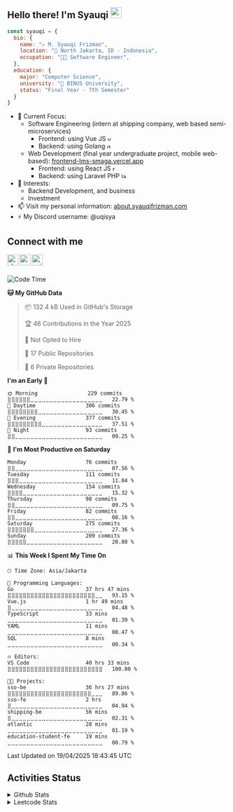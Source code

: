 <h2>Hello there! I'm Syauqi <img src="https://media.giphy.com/media/hvRJCLFzcasrR4ia7z/giphy.gif" width="25px"></h2>

```javascript
const syauqi = {
  bio: {
    name: "✍️ M. Syauqi Frizman",
    location: "🏡 North Jakarta, ID - Indonesia",
    occupation: "👨‍💻 Software Engineer",
  },
  education: {
    major: "Computer Science",
    university: "🏫 BINUS University",
    status: "Final Year - 7th Semester"
  }
}
```

<ul>
  <li>🌱 Current Focus:
    <ul>
      <li>
        Software Engineering (intern at shipping company, web based semi-microservices)
        <ul>
          <li>Frontend: using Vue JS <img width="12px" src="https://upload.wikimedia.org/wikipedia/commons/thumb/9/95/Vue.js_Logo_2.svg/1184px-Vue.js_Logo_2.svg.png" alt="vuejs"></li>
          <li>Backend: using Golang <img width="12px" src="https://camo.githubusercontent.com/a72f086b878c2e74b90d5dbd3360e7a4aa132a219a662f4d83b7c243298fea4d/68747470733a2f2f7261772e6769746875622e636f6d2f676f6c616e672d73616d706c65732f676f706865722d766563746f722f6d61737465722f676f706865722e706e67" alt="golang"></li>
        </ul>
      </li>
      <li>
        Web Development (final year undergraduate project, mobile web-based): <a href="https://frontend-lms-smaga.vercel.app/">frontend-lms-smaga.vercel.app</a>   
        <ul>
          <li>Frontend: using React JS <img width="12px" src="https://cdn4.iconfinder.com/data/icons/logos-3/600/React.js_logo-512.png" alt="reactjs"></li>
          <li>Backend: using Laravel PHP <img width="12px" src="https://upload.wikimedia.org/wikipedia/commons/9/9a/Laravel.svg" alt="laravelphp"></li>
        </ul>
      </li>
    </ul>
  </li>
  <li>👀 Interests:
    <ul>
      <li>Backend Development, and business</li>
      <li>Investment</li>
    </ul>
  </li>
  <li>📫 Visit my personal information: <a href="https://about.syauqifrizman.com">about.syauqifrizman.com</a></li>
  <li>⚡ My Discord username: @uqisya</li>
</ul>


<div>
  <h2>Connect with me</h2>
  <a href="https://about.syauqifrizman.com"><img align="left" width="25px" src="https://cdn-icons-png.flaticon.com/512/2301/2301328.png" alt="about.syauqifrizman | Website"></a>
  <a href="https://linkedin.com/in/syauqifrizman"><img align="left" width="25px" src="https://cdn-icons-png.flaticon.com/512/174/174857.png" alt="syauqifrizman | LinkedIn"></a>
  <a href="https://twitter.com/uqisya_"><img align="left" width="25px" src="https://cdn-icons-png.flaticon.com/512/733/733579.png" alt="uqisya_ | Twitter"></a>
</div>
<br>
<br>
  
<!--START_SECTION:waka-->
![Code Time](http://img.shields.io/badge/Code%20Time-1%2C691%20hrs%2051%20mins-blue)

**🐱 My GitHub Data** 

> 📦 132.4 kB Used in GitHub's Storage 
 > 
> 🏆 46 Contributions in the Year 2025
 > 
> 🚫 Not Opted to Hire
 > 
> 📜 17 Public Repositories 
 > 
> 🔑 6 Private Repositories 
 > 
**I'm an Early 🐤** 

```text
🌞 Morning                229 commits         ⣿⣿⣿⣿⣿⣿⣀⣀⣀⣀⣀⣀⣀⣀⣀⣀⣀⣀⣀⣀⣀⣀⣀⣀⣀   22.79 % 
🌆 Daytime                306 commits         ⣿⣿⣿⣿⣿⣿⣿⣿⣀⣀⣀⣀⣀⣀⣀⣀⣀⣀⣀⣀⣀⣀⣀⣀⣀   30.45 % 
🌃 Evening                377 commits         ⣿⣿⣿⣿⣿⣿⣿⣿⣿⣀⣀⣀⣀⣀⣀⣀⣀⣀⣀⣀⣀⣀⣀⣀⣀   37.51 % 
🌙 Night                  93 commits          ⣿⣿⣀⣀⣀⣀⣀⣀⣀⣀⣀⣀⣀⣀⣀⣀⣀⣀⣀⣀⣀⣀⣀⣀⣀   09.25 % 
```
📅 **I'm Most Productive on Saturday** 

```text
Monday                   76 commits          ⣿⣿⣀⣀⣀⣀⣀⣀⣀⣀⣀⣀⣀⣀⣀⣀⣀⣀⣀⣀⣀⣀⣀⣀⣀   07.56 % 
Tuesday                  111 commits         ⣿⣿⣿⣀⣀⣀⣀⣀⣀⣀⣀⣀⣀⣀⣀⣀⣀⣀⣀⣀⣀⣀⣀⣀⣀   11.04 % 
Wednesday                154 commits         ⣿⣿⣿⣿⣀⣀⣀⣀⣀⣀⣀⣀⣀⣀⣀⣀⣀⣀⣀⣀⣀⣀⣀⣀⣀   15.32 % 
Thursday                 98 commits          ⣿⣿⣀⣀⣀⣀⣀⣀⣀⣀⣀⣀⣀⣀⣀⣀⣀⣀⣀⣀⣀⣀⣀⣀⣀   09.75 % 
Friday                   82 commits          ⣿⣿⣀⣀⣀⣀⣀⣀⣀⣀⣀⣀⣀⣀⣀⣀⣀⣀⣀⣀⣀⣀⣀⣀⣀   08.16 % 
Saturday                 275 commits         ⣿⣿⣿⣿⣿⣿⣿⣀⣀⣀⣀⣀⣀⣀⣀⣀⣀⣀⣀⣀⣀⣀⣀⣀⣀   27.36 % 
Sunday                   209 commits         ⣿⣿⣿⣿⣿⣀⣀⣀⣀⣀⣀⣀⣀⣀⣀⣀⣀⣀⣀⣀⣀⣀⣀⣀⣀   20.80 % 
```


📊 **This Week I Spent My Time On** 

```text
🕑︎ Time Zone: Asia/Jakarta

💬 Programming Languages: 
Go                       37 hrs 47 mins      ⣿⣿⣿⣿⣿⣿⣿⣿⣿⣿⣿⣿⣿⣿⣿⣿⣿⣿⣿⣿⣿⣿⣿⣀⣀   93.15 % 
Vue.js                   1 hr 49 mins        ⣿⣀⣀⣀⣀⣀⣀⣀⣀⣀⣀⣀⣀⣀⣀⣀⣀⣀⣀⣀⣀⣀⣀⣀⣀   04.48 % 
TypeScript               33 mins             ⣀⣀⣀⣀⣀⣀⣀⣀⣀⣀⣀⣀⣀⣀⣀⣀⣀⣀⣀⣀⣀⣀⣀⣀⣀   01.39 % 
YAML                     11 mins             ⣀⣀⣀⣀⣀⣀⣀⣀⣀⣀⣀⣀⣀⣀⣀⣀⣀⣀⣀⣀⣀⣀⣀⣀⣀   00.47 % 
SQL                      8 mins              ⣀⣀⣀⣀⣀⣀⣀⣀⣀⣀⣀⣀⣀⣀⣀⣀⣀⣀⣀⣀⣀⣀⣀⣀⣀   00.34 % 

🔥 Editors: 
VS Code                  40 hrs 33 mins      ⣿⣿⣿⣿⣿⣿⣿⣿⣿⣿⣿⣿⣿⣿⣿⣿⣿⣿⣿⣿⣿⣿⣿⣿⣿   100.00 % 

🐱‍💻 Projects: 
sso-be                   36 hrs 27 mins      ⣿⣿⣿⣿⣿⣿⣿⣿⣿⣿⣿⣿⣿⣿⣿⣿⣿⣿⣿⣿⣿⣿⣀⣀⣀   89.86 % 
sso-fe                   2 hrs               ⣿⣀⣀⣀⣀⣀⣀⣀⣀⣀⣀⣀⣀⣀⣀⣀⣀⣀⣀⣀⣀⣀⣀⣀⣀   04.94 % 
shipping-be              56 mins             ⣿⣀⣀⣀⣀⣀⣀⣀⣀⣀⣀⣀⣀⣀⣀⣀⣀⣀⣀⣀⣀⣀⣀⣀⣀   02.31 % 
atlantic                 28 mins             ⣀⣀⣀⣀⣀⣀⣀⣀⣀⣀⣀⣀⣀⣀⣀⣀⣀⣀⣀⣀⣀⣀⣀⣀⣀   01.19 % 
education-student-fe     19 mins             ⣀⣀⣀⣀⣀⣀⣀⣀⣀⣀⣀⣀⣀⣀⣀⣀⣀⣀⣀⣀⣀⣀⣀⣀⣀   00.79 % 
```


 Last Updated on 19/04/2025 18:43:45 UTC
<!--END_SECTION:waka-->

<h2>Activities Status</h2>
<details>
  <summary>Github Stats</summary>
  <a href="https://github.com/anuraghazra/github-readme-stats"><img src="https://github-readme-stats.vercel.app/api/top-langs/?username=uqisya&layout=compact&theme=holi" alt="Syauqi Frizman's github stats"></a>
  <a href="https://github.com/anuraghazra/github-readme-stats"><img src="https://github-readme-stats.vercel.app/api?username=uqisya&show_icons=true&hide=stars&count_private=true&theme=holi" height="165"></a>
</details>
<details>
  <summary>Leetcode Stats</summary>
  <img src="https://leetcard.jacoblin.cool/uqisya?ext=heatmap" alt="Leetcode Stats">
</details>
